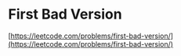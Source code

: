 # First Bad Version

[https://leetcode.com/problems/first-bad-version/](https://leetcode.com/problems/first-bad-version/)
